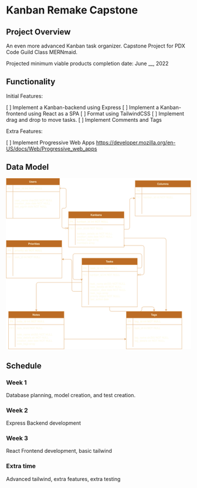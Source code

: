 # Kanban Remake Capstone

## Project Overview

An even more advanced Kanban task organizer. Capstone Project for PDX Code Guild Class MERNmaid.

Projected minimum viable products completion date: June \_\_, 2022

## Functionality

Initial Features:

[ ] Implement a Kanban-backend using Express
[ ] Implement a Kanban-frontend using React as a SPA
[ ] Format using TailwindCSS
[ ] Implement drag and drop to move tasks.
[ ] Implement Comments and Tags

Extra Features:

[ ] Implement Progressive Web Apps <https://developer.mozilla.org/en-US/docs/Web/Progressive_web_apps>

## Data Model

![Data Model](./Kanban%20Capstone%20Diagram.drawio.svg)

## Schedule

### Week 1

Database planning, model creation, and test creation.

### Week 2

Express Backend development

### Week 3

React Frontend development, basic tailwind

### Extra time

Advanced tailwind, extra features, extra testing
